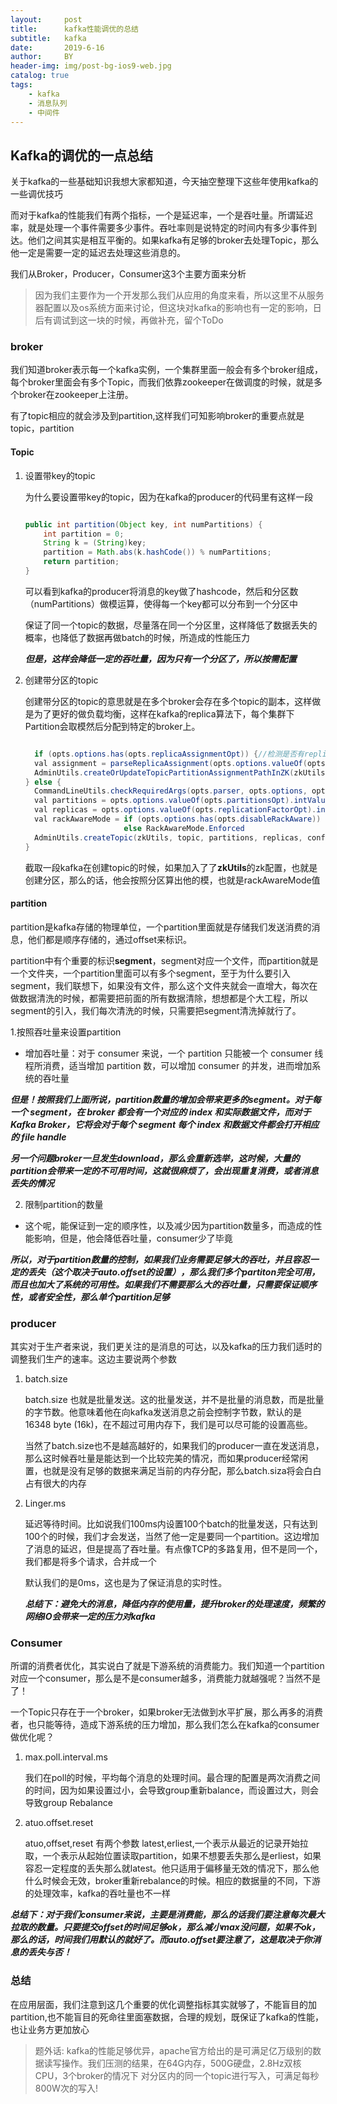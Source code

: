 ```yaml
---
layout:     post
title:      kafka性能调优的总结
subtitle:   kafka
date:       2019-6-16
author:     BY
header-img: img/post-bg-ios9-web.jpg
catalog: true
tags:
    - kafka
    - 消息队列
    - 中间件
---
```


## Kafka的调优的一点总结

关于kafka的一些基础知识我想大家都知道，今天抽空整理下这些年使用kafka的一些调优技巧



而对于kafka的性能我们有两个指标，一个是延迟率，一个是吞吐量。所谓延迟率，就是处理一个事件需要多少事件。吞吐率则是说特定的时间内有多少事件到达。他们之间其实是相互平衡的。如果kafka有足够的broker去处理Topic，那么他一定是需要一定的延迟去处理这些消息的。



我们从Broker，Producer，Consumer这3个主要方面来分析

> 因为我们主要作为一个开发那么我们从应用的角度来看，所以这里不从服务器配置以及os系统方面来讨论，但这块对kafka的影响也有一定的影响，日后有调试到这一块的时候，再做补充，留个ToDo

### broker

我们知道broker表示每一个kafka实例，一个集群里面一般会有多个broker组成，每个broker里面会有多个Topic，而我们依靠zookeeper在做调度的时候，就是多个broker在zookeeper上注册。

有了topic相应的就会涉及到partition,这样我们可知影响broker的重要点就是topic，partition


#### Topic

1. 设置带key的topic

	为什么要设置带key的topic，因为在kafka的producer的代码里有这样一段
	
	```java
	
	public int partition(Object key, int numPartitions) {
		int partition = 0;
		String k = (String)key;
		partition = Math.abs(k.hashCode()) % numPartitions;
		return partition;
	}

	```
	
	可以看到kafka的producer将消息的key做了hashcode，然后和分区数（numPartitions）做模运算，使得每一个key都可以分布到一个分区中

	保证了同一个topic的数据，尽量落在同一个分区里，这样降低了数据丢失的概率，也降低了数据再做batch的时候，所造成的性能压力
	
	***但是，这样会降低一定的吞吐量，因为只有一个分区了，所以按需配置***
	
2. 创建带分区的topic

	创建带分区的topic的意思就是在多个broker会存在多个topic的副本，这样做是为了更好的做负载均衡，这样在kafka的replica算法下，每个集群下Partition会取模然后分配到特定的broker上。
	
	```java
	
	  if (opts.options.has(opts.replicaAssignmentOpt)) {//检测是否有replica-assignment参数
      val assignment = parseReplicaAssignment(opts.options.valueOf(opts.replicaAssignmentOpt))
      AdminUtils.createOrUpdateTopicPartitionAssignmentPathInZK(zkUtils, topic, assignment, configs, update = false)
    } else {
      CommandLineUtils.checkRequiredArgs(opts.parser, opts.options, opts.partitionsOpt, opts.replicationFactorOpt)
      val partitions = opts.options.valueOf(opts.partitionsOpt).intValue
      val replicas = opts.options.valueOf(opts.replicationFactorOpt).intValue
      val rackAwareMode = if (opts.options.has(opts.disableRackAware)) RackAwareMode.Disabled
                          else RackAwareMode.Enforced
      AdminUtils.createTopic(zkUtils, topic, partitions, replicas, configs, rackAwareMode)
    }

	
	```
	
	截取一段kafka在创建topic的时候，如果加入了了**zkUtils**的zk配置，也就是创建分区，那么的话，他会按照分区算出他的模，也就是rackAwareMode值
	
	
#### partition

partition是kafka存储的物理单位，一个partition里面就是存储我们发送消费的消息，他们都是顺序存储的，通过offset来标识。

partition中有个重要的标识**segment**，segment对应一个文件，而partition就是一个文件夹，一个partition里面可以有多个segment，至于为什么要引入segment，我们联想下，如果没有文件，那么这个文件夹就会一直增大，每次在做数据清洗的时候，都需要把前面的所有数据清除，想想都是个大工程，所以segment的引入，我们每次清洗的时候，只需要把segment清洗掉就行了。


1.按照吞吐量来设置partition

   - 增加吞吐量：对于 consumer 来说，一个 partition 只能被一个 consumer 线程所消费，适当增加 partition 数，可以增加 consumer 的并发，进而增加系统的吞吐量

***但是！按照我们上面所说，partition数量的增加会带来更多的segment。对于每一个 segment，在 broker 都会有一个对应的 index 和实际数据文件，而对于 Kafka Broker，它将会对于每个 segment 每个 index 和数据文件都会打开相应的 file handle***
	
***另一个问题broker一旦发生download，那么会重新选举，这时候，大量的partition会带来一定的不可用时间，这就很麻烦了，会出现重复消费，或者消息丢失的情况***
	
2. 限制partition的数量

- 这个呢，能保证到一定的顺序性，以及减少因为partition数量多，而造成的性能影响，但是，他会降低吞吐量，consumer少了毕竟

***所以，对于partition数量的控制，如果我们业务需要足够大的吞吐，并且容忍一定的丢失（这个取决于auto.offset的设置），那么我们多个partiton完全可用，而且也加大了系统的可用性。如果我们不需要那么大的吞吐量，只需要保证顺序性，或者安全性，那么单个partition足够***


### producer

其实对于生产者来说，我们更关注的是消息的可达，以及kafka的压力我们适时的调整我们生产的速率。这边主要说两个参数

1. batch.size

	batch.size 也就是批量发送。这的批量发送，并不是批量的消息数，而是批量的字节数。他意味着他在向kafka发送消息之前会控制字节数，默认的是16348 byte (16k)，在不超过可用内存下，我们是可以尽可能的设置高些。



	当然了batch.size也不是越高越好的，如果我们的producer一直在发送消息，那么这时候吞吐量是能达到一个比较完美的情况，而如果producer经常闲置，也就是没有足够的数据来满足当前的内存分配，那么batch.siza将会白白占有很大的内存



2. Linger.ms


	延迟等待时间。比如说我们100ms内设置100个batch的批量发送，只有达到100个的时候，我们才会发送，当然了他一定是要同一个partition。这边增加了消息的延迟，但是提高了吞吐量。有点像TCP的多路复用，但不是同一个，我们都是将多个请求，合并成一个


	默认我们的是0ms，这也是为了保证消息的实时性。
	
	
	***总结下：避免大的消息，降低内存的使用量，提升broker的处理速度，频繁的网络IO会带来一定的压力对kafka***
	
	
### Consumer

	
所谓的消费者优化，其实说白了就是下游系统的消费能力。我们知道一个partition对应一个consumer，那么是不是consumer越多，消费能力就越强呢？当然不是了！

一个Topic只存在于一个broker，如果broker无法做到水平扩展，那么再多的消费者，也只能等待，造成下游系统的压力增加，那么我们怎么在kafka的consumer做优化呢？



1. max.poll.interval.ms


	我们在poll的时候，平均每个消息的处理时间。最合理的配置是两次消费之间的时间，因为如果设置过小，会导致group重新balance，而设置过大，则会导致group Rebalance



2. atuo.offset.reset

	atuo,offset,reset 有两个参数 latest,erliest,一个表示从最近的记录开始拉取，一个表示从起始位置读取partition，如果不想要丢失那么是erliest，如果容忍一定程度的丢失那么就latest。他只适用于偏移量无效的情况下，那么他什么时候会无效，broker重新rebalance的时候。相应的数据量的不同，下游的处理效率，kafka的吞吐量也不一样
	
***总结下：对于我们consumer来说，主要是消费能，那么的话我们要注意每次最大拉取的数量。只要提交offset的时间足够ok，那么减小max没问题，如果不ok，那么的话，时间我们用默认的就好了。而auto.offset要注意了，这是取决于你消息的丢失与否！***


### 总结

在应用层面，我们注意到这几个重要的优化调整指标其实就够了，不能盲目的加partition,也不能盲目的死命往里面塞数据，合理的规划，既保证了kafka的性能，也让业务方更加放心

>题外话: kafka的性能足够优异，apache官方给出的是可满足亿万级别的数据读写操作。我们压测的结果，在64G内存，500G硬盘，2.8Hz双核CPU，3个broker的情况下 对分区内的同一个topic进行写入，可满足每秒800W次的写入!

